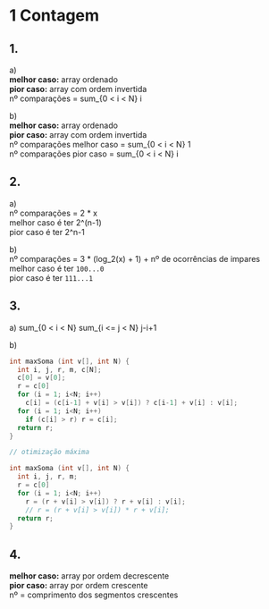 # 1 Contagem
## 1.
a)  
**melhor caso:** array ordenado  
**pior caso:** array com ordem invertida  
nº comparações = sum_{0 < i < N} i  

b)  
**melhor caso:** array ordenado  
**pior caso:** array com ordem invertida  
nº comparações melhor caso = sum_{0 < i < N} 1  
nº comparações pior caso = sum_{0 < i < N} i  


## 2.
a)  
nº comparações = 2 * x  
melhor caso é ter 2^(n-1)  
pior caso é ter 2^n-1  

b)  
nº comparações = 3 * (log_2(x) + 1) + nº de ocorrências de impares  
melhor caso é ter `100...0`  
pior caso é ter `111...1`  


## 3.
a) sum_{0 < i < N} sum_{i <= j < N} j-i+1  

b)  
```c
int maxSoma (int v[], int N) {
  int i, j, r, m, c[N];
  c[0] = v[0];
  r = c[0]
  for (i = 1; i<N; i++)
    c[i] = (c[i-1] + v[i] > v[i]) ? c[i-1] + v[i] : v[i];
  for (i = 1; i<N; i++)
    if (c[i] > r) r = c[i];
  return r;
}

// otimização máxima

int maxSoma (int v[], int N) {
  int i, j, r, m;
  r = c[0]
  for (i = 1; i<N; i++)
    r = (r + v[i] > v[i]) ? r + v[i] : v[i];
    // r = (r + v[i] > v[i]) * r + v[i];
  return r;
}
```

## 4.
**melhor caso:** array por ordem decrescente  
**pior caso:** array por ordem crescente  
nº = comprimento dos segmentos crescentes
